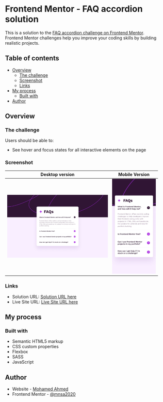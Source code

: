 # Frontend Mentor - FAQ accordion solution

This is a solution to the [FAQ accordion challenge on Frontend Mentor](https://www.frontendmentor.io/challenges/faq-accordion-wyfFdeBwBz). Frontend Mentor challenges help you improve your coding skills by building realistic projects.

## Table of contents

- [Overview](#overview)
  - [The challenge](#the-challenge)
  - [Screenshot](#screenshot)
  - [Links](#links)
- [My process](#my-process)
  - [Built with](#built-with)
- [Author](#author)

## Overview

### The challenge

Users should be able to:

- See hover and focus states for all interactive elements on the page

### Screenshot

| Desktop version                                     |                   Mobile Version                   |
| --------------------------------------------------- | :------------------------------------------------: |
| ![Solution Screenshot](./design/desktop-design.jpg) | ![Solution Screenshot](./design/mobile-design.jpg) |

### Links

- Solution URL: [Solution URL here](https://github.com/mnsa2020/faq-accordion-main)
- Live Site URL: [Live Site URL here](https://mnsa2020.github.io/faq-accordion-main/)

## My process

### Built with

- Semantic HTML5 markup
- CSS custom properties
- Flexbox
- SASS
- JavaScript

## Author

- Website - [Mohamed Ahmed](https://github.com/mnsa2020)
- Frontend Mentor - [@mnsa2020](https://www.frontendmentor.io/profile/mnsa2020)
